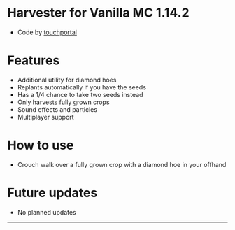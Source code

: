 # Harvester for Vanilla MC 1.14.2
- Code by [touchportal](https://github.com/touchportal/)

# Features
- Additional utility for diamond hoes
- Replants automatically if you have the seeds
- Has a 1/4 chance to take two seeds instead
- Only harvests fully grown crops
- Sound effects and particles
- Multiplayer support

# How to use
- Crouch walk over a fully grown crop with a diamond hoe in your offhand

# Future updates
- No planned updates

---
